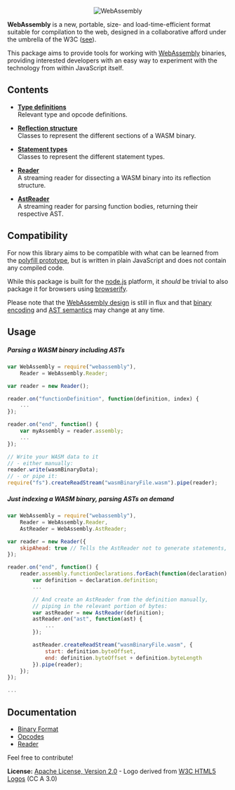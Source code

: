 <p align="center"><img alt="WebAssembly" src="https://raw.githubusercontent.com/dcodeIO/WebAssembly/master/WebAssembly.png" /></p>

**WebAssembly** is a new, portable, size- and load-time-efficient format suitable for compilation to the web, designed
in a collaborative afford under the umbrella of the W3C ([see](https://www.w3.org/community/webassembly/)).

This package aims to provide tools for working with [WebAssembly](https://github.com/WebAssembly) binaries, providing
interested developers with an easy way to experiment with the technology from within JavaScript itself.

Contents
--------

* **[Type definitions](https://github.com/dcodeIO/WebAssembly/blob/master/src/types.js)**<br />
  Relevant type and opcode definitions.

* **[Reflection structure](https://github.com/dcodeIO/WebAssembly/tree/master/src/reflect)**<br />
  Classes to represent the different sections of a WASM binary.

* **[Statement types](https://github.com/dcodeIO/WebAssembly/tree/master/src/stmt)**<br />
  Classes to represent the different statement types.

* **[Reader](https://github.com/dcodeIO/WebAssembly/blob/master/src/Reader.js)**<br />
  A streaming reader for dissecting a WASM binary into its reflection structure.

* **[AstReader](https://github.com/dcodeIO/WebAssembly/blob/master/src/AstReader.js)**<br />
  A streaming reader for parsing function bodies, returning their respective AST.

Compatibility
-------------
For now this library aims to be compatible with what can be learned from the [polyfill prototype](https://github.com/WebAssembly/polyfill-prototype-1),
but is written in plain JavaScript and does not contain any compiled code.

While this package is built for the [node.js](https://nodejs.org/) platform, it *should* be trivial to also package it
for browsers using [browserify](http://browserify.org).

Please note that the [WebAssembly design](https://github.com/WebAssembly/design) is still in flux and that
[binary encoding](https://github.com/WebAssembly/design/blob/master/BinaryEncoding.md) and
[AST semantics](https://github.com/WebAssembly/design/blob/master/AstSemantics.md) may change at any time.

Usage
-----

##### Parsing a WASM binary including ASTs

```js
var WebAssembly = require("webassembly"),
    Reader = WebAssembly.Reader;

var reader = new Reader();

reader.on("functionDefinition", function(definition, index) {
    ...
});

reader.on("end", function() {
    var myAssembly = reader.assembly;
    ...
});

// Write your WASM data to it
// - either manually:
reader.write(wasmBinaryData);
// - or pipe it:
require("fs").createReadStream("wasmBinaryFile.wasm").pipe(reader);
```

##### Just indexing a WASM binary, parsing ASTs on demand

```js
var WebAssembly = require("webassembly"),
    Reader = WebAssembly.Reader,
    AstReader = WebAssembly.AstReader;

var reader = new Reader({
    skipAhead: true // Tells the AstReader not to generate statements, skipping ahead
});

reader.on("end", function() {
    reader.assembly.functionDeclarations.forEach(function(declaration) {
        var definition = declaration.definition;
        ...

        // And create an AstReader from the definition manually,
        // piping in the relevant portion of bytes:
        var astReader = new AstReader(definition);
        astReader.on("ast", function(ast) {
            ...
        });

        astReader.createReadStream("wasmBinaryFile.wasm", {
            start: definition.byteOffset,
            end: definition.byteOffset + definition.byteLength
        }).pipe(reader);
    });
});

...
```

Documentation
-------------
* [Binary Format](https://github.com/dcodeIO/WebAssembly/wiki/Binary-Format)
* [Opcodes](https://github.com/dcodeIO/WebAssembly/wiki/Opcodes)
* [Reader](https://github.com/dcodeIO/WebAssembly/wiki/Reader)

Feel free to contribute!

**License:** [Apache License, Version 2.0](http://www.apache.org/licenses/LICENSE-2.0.html) - Logo derived from [W3C HTML5 Logos](http://www.w3.org/html/logo/) (CC A 3.0)
